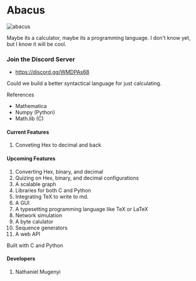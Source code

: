 # Abacus
![abacus](https://github.com/user-attachments/assets/d037f825-c2a0-4984-a4a1-928e8c923ee6)


Maybe its a calculator, maybe its a programming language. I don't know yet, but I know it will be cool. 

### Join the Discord Server 
- https://discord.gg/WMDPAs68


Could we build a better syntactical language for just calculating. 

References
- Mathematica
- Numpy (Python)
- Math.lib (C)

#### Current Features
1. Conveting Hex to decimal and back 

#### Upcoming Features
1. Converting Hex, binary, and decimal
2. Quizing on Hex, binary, and decimal configurations
3. A scalable graph
4. Libraries for both C and Python
5. Integrating TeX to write to md.
6. A GUI
7. A typesetting programming language like TeX or LaTeX
8. Network simulation
9. A byte calulator
10. Sequence generators
11. A web API



Built with C and Python 

#### Developers

1. Nathaniel Mugenyi


